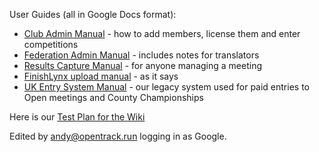 <!-- TITLE: OpenTrack Documentation -->
<!-- SUBTITLE: How to do everything -->

User Guides (all in Google Docs format):
* [Club Admin Manual](https://docs.google.com/document/d/1PnZBJIw9H1YfLaIDMDeVRg4ePSHHpFaht_BH-6S3w8Y/edit?usp=sharing) - how to add members, license them and enter competitions
* [Federation Admin Manual](https://docs.google.com/document/d/16LjFap55W0LM0pWG4j7XQaQL7SOj_BBd5xmArMc8nlw/edit?usp=sharing) - includes notes for translators
* [Results Capture Manual](https://docs.google.com/document/d/1yyu3uzu07DTPNShm9v-MUi8zRn1vjC3lQB9SV_8Y0-I/edit?usp=sharing) - for anyone managing a meeting
* [FinishLynx upload manual](https://docs.google.com/document/d/1s_bEefdVQuqWkS8oTnjiWiYEkRPJK0oop8M_VUY4ya0/edit?usp=sharing) - as it says
* [UK Entry System Manual](https://docs.google.com/document/d/14S2dC9I3uhIsIeN72yCqsZ0_cGSqHIphUC2HDSMexfI/edit?usp=sharing) - our legacy system used for paid entries to Open meetings and County Championships


Here is our [Test Plan for the Wiki](test-plan)

Edited by andy@opentrack.run logging in as Google.